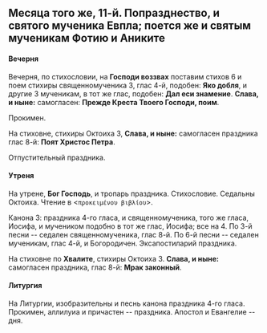 
## Месяца того же, 11-й. Попразднество, и святого мученика Евпла; поется же и святым мученикам Фотию и Аниките

#### Вечерня

Вечерня, по стихословии, на **Господи воззвах** поставим стихов 6 и поем
стихиры священномученика 3, глас 4-й, подобен: **Яко добля**, и
другие 3 мученикам, в тот же глас, подобен: **Дал еси знамение**.
**Слава, и ныне:** самогласен: **Прежде Креста Твоего Господи, поим**.

Прокимен.

На стиховне, стихиры Октоиха 3, **Слава, и ныне:** самогласен праздника
глас 8-й: **Поят Христос Петра**.

Отпустительный праздника.

#### Утреня

На утрене, **Бог Господь**, и тропарь праздника. Стихословие. Седальны
Октоиха. Чтение в <`προκειμένου βιβλίου`>.

Канона 3: праздника 4-го гласа, и священномученика, того же гласа, Иосифа,
и мучеником подобно в тот же глас, Иосифа; все на 4.
По 3-й песни -- седален священномученика, глас 8-й.
По 6-й песни -- седален мученикам, глас 4-й, и Богородичен.
Эксапостиларий праздника.

На стиховне по **Хвалите**, стихиры Октоиха 3. **Слава, и ныне:**
самогласен праздника, глас 8-й: **Мрак законный**.

#### Литургия

На Литургии, изобразительны и песнь канона праздника 4-го гласа.
Прокимен, аллилуиа и причастен -- праздника. Апостол и Евангелие -- дня.

